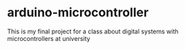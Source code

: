 # arduino-microcontroller
This is my final project for a class about digital systems with microcontrollers at university
